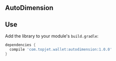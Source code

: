 ## AutoDimension

Use
--------

Add the library to your module's `build.gradle`:

```groovy
dependencies {
  compile 'com.topjet.wallet:autodimension:1.0.0'
}
```
